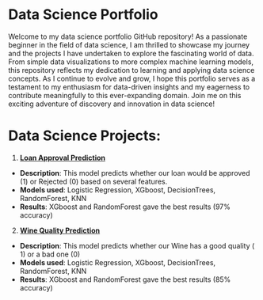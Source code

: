 # Data Science Portfolio

Welcome to my data science portfolio GitHub repository! As a passionate beginner in the field of data science, I am thrilled to showcase my journey and the projects I have undertaken to explore the fascinating world of data. From simple data visualizations to more complex machine learning models, this repository reflects my dedication to learning and applying data science concepts. As I continue to evolve and grow, I hope this portfolio serves as a testament to my enthusiasm for data-driven insights and my eagerness to contribute meaningfully to this ever-expanding domain. Join me on this exciting adventure of discovery and innovation in data science!
# Data Science Projects:
1) **[Loan Approval Prediction](https://nbviewer.org/github/AdamFeddoui/Data_Science_Projects/blob/c3afa3881dd9b27ba9b3c19f244b722fe06a6729/loan_analysis/loan_approval_classs.ipynb)**    
 * **Description**: This model predicts whether our loan would be approved (1) or Rejected (0) based on several features.  
 * **Models used**: Logistic Regression, XGboost, DecisionTrees, RandomForest, KNN  
 * **Results**: XGboost and RandomForest gave the best results (97% accuracy)

2) **[Wine Quality Prediction](https://nbviewer.org/github/AdamFeddoui/Data_Science_Projects/blob/1ecdd6b839fb2b5e209b3d5d57234cbdc5ebfa65/Wine%20Quality%60/winequality_class.ipynb)**
 * **Description**: This model predicts whether our Wine has a good quality ( 1) or a bad one (0)
 * **Models used**: Logistic Regression, XGboost, DecisionTrees, RandomForest, KNN  
 * **Results**: XGboost and RandomForest gave the best results (85% accuracy)

